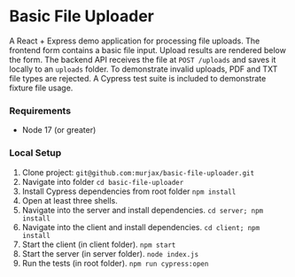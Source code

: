 # Basic File Uploader

A React + Express demo application for processing file uploads. The frontend form contains a basic file input.
Upload results are rendered below the form. The backend API receives the file at `POST /uploads` and saves it locally to an `uploads` folder.
To demonstrate invalid uploads, PDF and TXT file types are rejected. A Cypress test suite is included to demonstrate fixture file usage.

### Requirements
- Node 17 (or greater)

### Local Setup
1. Clone project: `git@github.com:murjax/basic-file-uploader.git`
2. Navigate into folder `cd basic-file-uploader`
3. Install Cypress dependencies from root folder `npm install`
4. Open at least three shells.
5. Navigate into the server and install dependencies. `cd server; npm install`
6. Navigate into the client and install dependencies. `cd client; npm install`
7. Start the client (in client folder). `npm start`
8. Start the server (in server folder). `node index.js`
9. Run the tests (in root folder). `npm run cypress:open`

